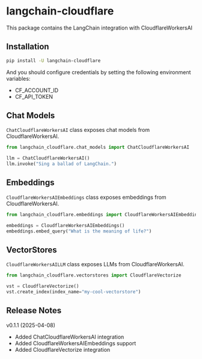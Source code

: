 # langchain-cloudflare

This package contains the LangChain integration with CloudflareWorkersAI

## Installation

```bash
pip install -U langchain-cloudflare
```

And you should configure credentials by setting the following environment variables:

- CF_ACCOUNT_ID
- CF_API_TOKEN

## Chat Models

`ChatCloudflareWorkersAI` class exposes chat models from CloudflareWorkersAI.

```python
from langchain_cloudflare.chat_models import ChatCloudflareWorkersAI

llm = ChatCloudflareWorkersAI()
llm.invoke("Sing a ballad of LangChain.")
```

## Embeddings

`CloudflareWorkersAIEmbeddings` class exposes embeddings from CloudflareWorkersAI.

```python
from langchain_cloudflare.embeddings import CloudflareWorkersAIEmbeddings

embeddings = CloudflareWorkersAIEmbeddings()
embeddings.embed_query("What is the meaning of life?")
```

## VectorStores
`CloudflareWorkersAILLM` class exposes LLMs from CloudflareWorkersAI.

```python
from langchain_cloudflare.vectorstores import CloudflareVectorize

vst = CloudflareVectorize()
vst.create_index(index_name="my-cool-vectorstore")
```

## Release Notes
v0.1.1 (2025-04-08)

- Added ChatCloudflareWorkersAI integration
- Added CloudflareWorkersAIEmbeddings support
- Added CloudflareVectorize integration